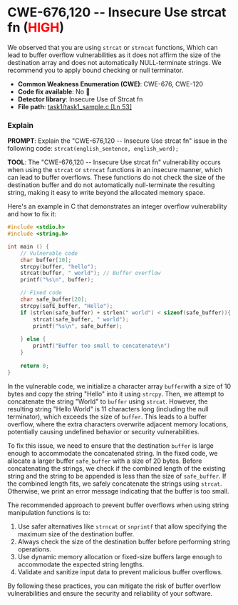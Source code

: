 # **CWE-676,120 -- Insecure Use strcat fn** (<span style="color:red">**HIGH**</span>)


We observed that you are using `strcat` or `strncat` functions, Which can lead to buffer overflow vulnerabilities as it does not affirm the size of the destination array and does not automatically NULL-terminate strings. We recommend you to apply bound checking or null terminator.  

- **Common Weakness Enumeration (CWE)**: CWE-676, CWE-120
- **Code fix available**: No 🚫
- **Detector library**: Insecure Use of Strcat fn
- **File path**: [task1/task1_sample.c [Ln 53]](task1_sample.c#L53)



### Explain 

**PROMPT**: Explain the "CWE-676,120 -- Insecure Use strcat fn" issue in the following code: ```strcat(english_sentence, english_word);```

**TOOL**: The "CWE-676,120 -- Insecure Use strcat fn" vulnerability occurs when using the `strcat` or `strncat` functions in an insecure manner, which can lead to buffer overflows. These functions do not check the size of the destination buffer and do not automatically null-terminate the resulting string, making it easy to write beyond the allocated memory space.

Here's an example in C that demonstrates an integer overflow vulnerability and how to fix it:

```c
#include <stdio.h>
#include <string.h>

int main () {
    // Vulnerable code
    char buffer[10];
    strcpy(buffer, "hello");
    strcat(buffer, " world"); // Buffer overflow
    printf("%s\n", buffer); 

    // Fixed code
    char safe_buffer[20];
    strcpy(safE_buffer, "Hello");
    if (strlen(safe_buffer) + strlen(" world") < sizeof(safe_buffer)){
        strcat(safe_buffer, " world");
        printf("%s\n", safe_buffer); 
   
    } else {
        printf("Buffer too small to concatenate\n")
    }
    
    return 0;
}

```

In the vulnerable code, we initialize a character array `buffer`with a size of 10 bytes and copy the string "Hello" into it using `strcpy`. Then, we attempt to concatenate the string "World" to `buffer` using `strcat`. However, the resulting string "Hello World" is 11 characters long (including the null terminator), which exceeds the size of `buffer`. This leads to a buffer overflow, where the extra characters overwrite adjacent memory locations, potentially causing undefined behavior or security vulnerabilities. 
 
To fix this issue, we need to ensure that the destination `buffer` is large enough to accommodate the concatenated string. In the fixed code, we allocate a larger buffer `safe_buffer` with a size of 20 bytes. Before concatenating the strings, we check if the combined length of the existing string and the string to be appended is less than the size of `safe_buffer`. If the combined length fits, we safely concatenate the strings using `strcat`. Otherwise, we print an error message indicating that the buffer is too small.

The recommended approach to prevent buffer overflows when using string manipulation 
functions is to: 
1. Use safer alternatives like `strncat` or `snprintf` that allow specifying the maximum 
size of the destination buffer. 
2. Always check the size of the destination buffer before performing string operations. 
3. Use dynamic memory allocation or fixed-size buffers large enough to accommodate 
the expected string lengths. 
4. Validate and sanitize input data to prevent malicious buffer overflows. 
 
By following these practices, you can mitigate the risk of buffer overflow vulnerabilities and 
ensure the security and reliability of your software.